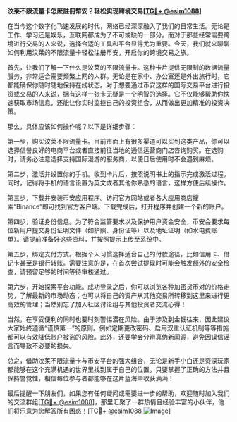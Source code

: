 **汶莱不限流量卡怎麽註冊幣安？轻松实现跨境交易[[TG💪+ @esim1088](https://t.me/s/esim1088)]**

在当今这个数字化飞速发展的时代，网络已经深深融入了我们的日常生活。无论是工作、学习还是娱乐，互联网都成为了不可或缺的一部分。而对于那些经常需要跨境进行交易的人来说，选择合适的工具和平台显得尤为重要。今天，我们就来聊聊如何利用汶莱的不限流量卡轻松注册币安，开启你的跨境交易之旅。

首先，让我们了解一下什么是汶莱的不限流量卡。这种卡片提供无限制的数据流量服务，非常适合需要频繁上网的人群。无论是在家中、办公室还是外出旅行时，它都能确保你随时随地保持在线状态。对于想要通过币安这样的国际交易平台进行投资或交易的人来说，拥有这样一张卡无疑是一个明智的选择。它不仅能够帮助你快速获取市场信息，还能让你实时监控自己的投资组合，从而做出更加精准的投资决策。

那么，具体应该如何操作呢？以下是详细步骤：

第一步，购买汶莱不限流量卡。目前市面上有很多渠道可以买到这类产品，你可以选择信誉良好的电商平台或者直接前往当地的通信运营商门店咨询购买。在选购时，请务必注意选择支持国际漫游的服务商，以便日后使用时不会遇到麻烦。

第二步，激活并设置你的手机。收到卡片后，按照说明书上的指示完成激活过程。同时，记得将手机的语言设置为英文或者其他你熟悉的语言，这样方便后续操作。

第三步，下载并安装币安应用程序。访问官方网站或者各大应用商店搜索“Binance”即可找到官方客户端。下载完成后，打开程序并创建一个新的账户。

第四步，验证身份信息。为了符合监管要求以及保护用户资金安全，币安会要求每位新用户提交身份证明文件（如护照、身份证等）以及地址证明（如水电费账单）。请提前准备好这些资料，并按照提示上传至系统中。

第五步，绑定支付方式。根据个人习惯选择适合自己的付款途径，比如信用卡、借记卡甚至是银行转账。需要注意的是，在首次尝试提现时可能会触发额外的安全检查，请预留足够的时间等待审核通过。

第六步，开始探索平台功能。成功登录之后，你可以浏览各种加密货币对的价格走势，了解最新的市场动态；也可以将自己的资产从其他交易所转移到这里来进行更高效的管理；当然别忘了加入社区讨论组与其他投资者交流心得！

当然，在享受便利的同时也要时刻警惕潜在风险。由于涉及到金钱往来，因此建议大家始终遵循“谨慎第一”的原则。例如定期更改密码、启用双重认证机制等等措施都可以有效降低账户被盗的风险。此外，还要学会分辨真伪新闻源，避免因误信谣言而导致不必要的损失。

总之，借助汶莱不限流量卡与币安平台的强大组合，无论是新手小白还是资深玩家都能够在这个充满机遇的世界里找到属于自己的位置。只要掌握了正确的方法并且保持警觉性，相信每位参与者都能够在这片蓝海中收获满满！

最后提醒一下朋友们，如果您有任何疑问或需要进一步的帮助，欢迎随时加入我们的交流群组[[TG💪+ @esim1088](https://t.me/s/esim1088)]，那里汇聚了一群热情且经验丰富的小伙伴，他们将乐意为您解答所有困惑！[[TG💪+ @esim1088](https://t.me/s/esim1088) ![Image](https://i.postimg.cc/4NQfJmqS/Snipaste-2025-05-13-00-14-12.png)]